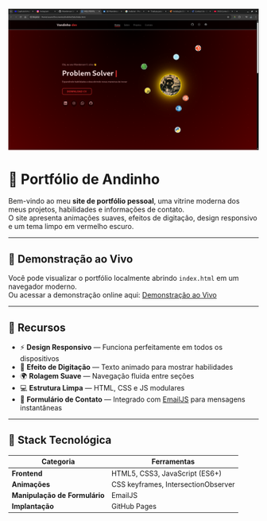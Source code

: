 ![Captura de tela do portfólio](cp.png)

# 🌌 Portfólio de Andinho

Bem-vindo ao meu **site de portfólio pessoal**, uma vitrine moderna dos meus projetos, habilidades e informações de contato.  
O site apresenta animações suaves, efeitos de digitação, design responsivo e um tema limpo em vermelho escuro.

---

## 🔗 Demonstração ao Vivo
Você pode visualizar o portfólio localmente abrindo `index.html` em um navegador moderno.  
Ou acessar a demonstração online aqui: [Demonstração ao Vivo](https://wandersonvsilva.github.io/andinho.github.io/)

---

## 🚀 Recursos

- ⚡ **Design Responsivo** — Funciona perfeitamente em todos os dispositivos  
- 🎨 **Efeito de Digitação** — Texto animado para mostrar habilidades  
- 🌍 **Rolagem Suave** — Navegação fluida entre seções  
- 💻 **Estrutura Limpa** — HTML, CSS e JS modulares  
- 📧 **Formulário de Contato** — Integrado com [EmailJS](https://www.emailjs.com/) para mensagens instantâneas  

---

## 🧠 Stack Tecnológica

| Categoria | Ferramentas |
|------------|-------------|
| **Frontend** | HTML5, CSS3, JavaScript (ES6+) |
| **Animações** | CSS keyframes, IntersectionObserver |
| **Manipulação de Formulário** | EmailJS |
| **Implantação** | GitHub Pages |
